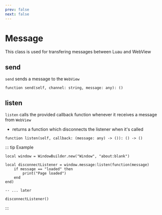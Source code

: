 ```yaml
---
prev: false
next: false
---
```


# Message

This class is used for transfering messages between Luau and WebView

## send <Badge text="Method"/>

`send` sends a message to the `WebView`

```luau
function send(self, channel: string, message: any): ()
```

## listen <Badge text="Method"/>

`listen` calls the provided callback function whenever
it receives a message from `WebView`

* returns a function which disconnects the listener when it's called

```luau
function listen(self, callback: (message: any) -> ()): () -> ()
```

::: tip Example

```luau
local window = WindowBuilder.new("Window", "about:blank")

local disconnectListener = window.message:listen(function(message)
    if message == "loaded" then
        print("Page loaded")
    end
end)

-- ... later

disconnectListener()
```

:::
